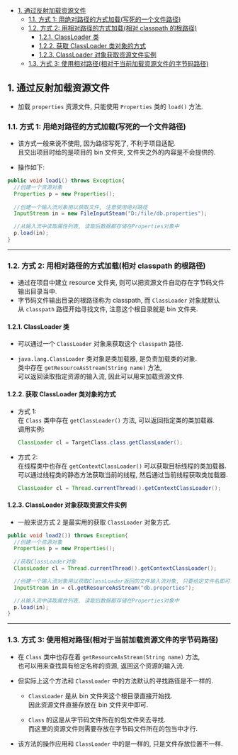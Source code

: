 <!-- TOC -->

- [1. 通过反射加载资源文件](#1-通过反射加载资源文件)
  - [1.1. 方式 1: 用绝对路径的方式加载(写死的一个文件路径)](#11-方式-1-用绝对路径的方式加载写死的一个文件路径)
  - [1.2. 方式 2: 用相对路径的方式加载(相对 classpath 的根路径)](#12-方式-2-用相对路径的方式加载相对-classpath-的根路径)
    - [1.2.1. ClassLoader 类](#121-classloader-类)
    - [1.2.2. 获取 ClassLoader 类对象的方式](#122-获取-classloader-类对象的方式)
    - [1.2.3. ClassLoader 对象获取资源文件实例](#123-classloader-对象获取资源文件实例)
  - [1.3. 方式 3: 使用相对路径(相对于当前加载资源文件的字节码路径)](#13-方式-3-使用相对路径相对于当前加载资源文件的字节码路径)

<!-- /TOC -->

## 1. 通过反射加载资源文件
- 加载 `properties` 资源文件, 只能使用 `Properties` 类的 `load()` 方法.

### 1.1. 方式 1: 用绝对路径的方式加载(写死的一个文件路径)
- 该方式一般来说不使用, 因为路径写死了, 不利于项目适配.  
  且交出项目时给的是项目的 bin 文件夹, 文件夹之外的内容是不会提供的.

- 操作如下:  
```java
public void load1() throws Exception{
  //创建一个资源对象
  Properties p = new Properties();
  
  //创建一个输入流对象用以获取文件, 注意使用绝对路径
  InputStream in = new FileInputSteam("D:/file/db.properties");

  //从输入流中读取属性列表, 读取后数据都存储在Properties对象中
  p.load(in);
}
```

****

### 1.2. 方式 2: 用相对路径的方式加载(相对 classpath 的根路径)
- 通过在项目中建立 resource 文件夹, 则可以把资源文件自动存在字节码文件输出目录当中.
- 字节码文件输出目录的根路径称为 classpath, 而 `ClassLoader` 对象就默认  
  从 `classpath` 路径开始寻找文件, 注意这个根目录就是 bin 文件夹.

#### 1.2.1. ClassLoader 类
- 可以通过一个 `ClassLoader` 对象来获取这个 `classpath` 路径.  

- `java.lang.ClassLoader` 类对象是类加载器, 是负责加载类的对象.  
  类中存在 `getResourceAsStream(String name)` 方法,  
  可以返回读取指定资源的输入流, 因此可以用来加载资源文件.

#### 1.2.2. 获取 ClassLoader 类对象的方式
- 方式 1:  
  在 `Class` 类中存在 `getClassLoader()` 方法, 可以返回指定类的类加载器.  
  调用实例:  
  ```java
  ClassLoader cl = TargetClass.class.getClassLoader();  
  ```

- 方式 2:  
  在线程类中也存在 `getContextClassLoader()` 可以获取目标线程的类加载器.  
  可以通过线程类的静态方法获取当前的线程, 然后通过当前线程获取类加载器.
  ```java
  ClassLoader cl = Thread.currentThread().getContextClassLoader();
  ```

#### 1.2.3. ClassLoader 对象获取资源文件实例
- 一般来说方式 2 是最实用的获取 `ClassLoader` 对象方式.
```java
public void load2()) throws Exception{
  //创建一个资源对象
  Properties p = new Properties();
  
  //获取ClassLoader对象
  ClassLoader cl = Thread.currentThread().getContextClassLoader();

  //创建一个输入流对象用以获取ClassLoader返回的文件输入流对象, 只要给定文件名即可
  InputStream in = cl.getResourceAsStream("db.properties");

  //从输入流中读取属性列表, 读取后数据都存储在Properties对象中
  p.load(in);
}
```

****


### 1.3. 方式 3: 使用相对路径(相对于当前加载资源文件的字节码路径)
- 在 `Class` 类中也存在着 `getResourceAsStream(String name)` 方法,  
  也可以用来查找具有给定名称的资源, 返回这个资源的输入流.  

- 但实际上这个方法和 `ClassLoader` 中的方法默认的寻找路径是不一样的.  
  - `ClassLoader` 是从 bin 文件夹这个根目录直接开始找.  
    因此资源文件直接存放在 bin 文件夹中即可.  

  - `Class` 的这是从字节码文件所在的包文件夹去寻找.  
    而这里的资源文件则需要存放在字节码文件所在的包当中才行.

- 该方法的操作应用和 `ClassLoader` 中的是一样的, 只是文件存放位置不一样.
